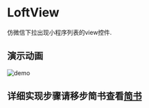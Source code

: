 # LoftView
仿微信下拉出现小程序列表的view控件.
## 演示动画
![demo](https://i.imgur.com/KoJ2Qez.gif)
## 详细实现步骤请移步简书查看[简书](https://www.jianshu.com/p/e409de213938)
